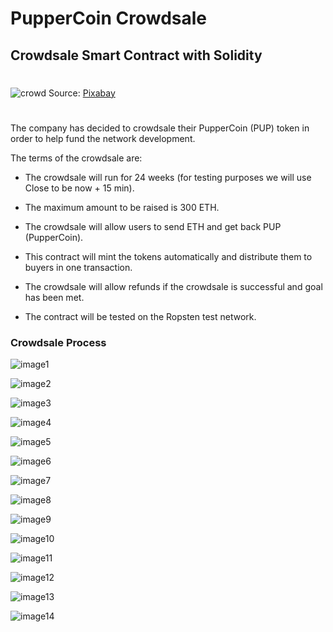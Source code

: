 # PupperCoin Crowdsale

## Crowdsale Smart Contract with Solidity
#
![crowd](images/audience.jpg)
Source: [Pixabay](https://pixabay.com/photos/audience-crowd-event-cheer-945449/)
#

The company has decided to crowdsale their PupperCoin (PUP) token in order to help fund the network development.

The terms of the crowdsale are:

* The crowdsale will run for 24 weeks (for testing purposes we will use Close to be now + 15 min).

* The maximum amount to be raised is 300 ETH.

* The crowdsale will allow users to send ETH and get back PUP (PupperCoin).

* This contract will mint the tokens automatically and distribute them to buyers in one transaction.

* The crowdsale will allow refunds if the crowdsale is successful and goal has been met.

* The contract will be tested on the Ropsten test network. 

### Crowdsale Process 

![image1](images/shot1.png)

![image2](images/shot2.png)

![image3](images/shot3.png)

![image4](images/shot4.png)

![image5](images/shot5.png)

![image6](images/shot6.png)

![image7](images/shot7.png)

![image8](images/shot8.png)

![image9](images/shot9.png)

![image10](images/shot10.png)

![image11](images/shot11.png)

![image12](images/shot12.png)

![image13](images/shot13.png)

![image14](images/shot14.png)






